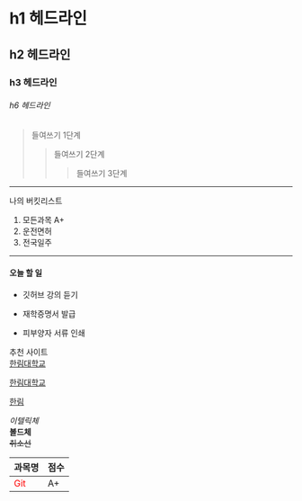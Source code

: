 # h1 헤드라인
## h2 헤드라인
### h3 헤드라인
###### h6 헤드라인

> 들여쓰기 1단계
>> 들여쓰기 2단계
>>> 들여쓰기 3단계
------------------------------------
나의 버킷리스트
1. 모든과목 A+
2. 운전면허
3. 전국일주
************************************
#### 오늘 할 일
* 깃허브 강의 듣기
+ 재학증명서 발급
- 피부양자 서류 인쇄

추천 사이트  
[한림대학교](http://www.hallym.ac.kr)

<a href=http://www.hallym.ac.kr> 한림대학교 </a>

[hallym]:http://www.hallym.ac.kr

[한림][hallym]

*이텔릭체*  
**볼드체**  
~~취소선~~  

|과목명|점수|
|---|---|
|<font color=red>Git|A+|
